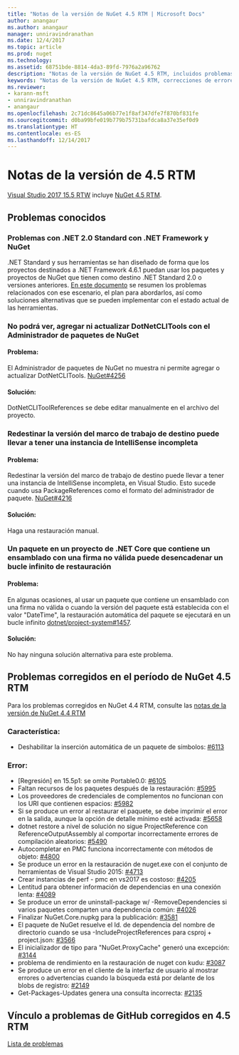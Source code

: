 ```yaml
---
title: "Notas de la versión de NuGet 4.5 RTM | Microsoft Docs"
author: anangaur
ms.author: anangaur
manager: unniravindranathan
ms.date: 12/4/2017
ms.topic: article
ms.prod: nuget
ms.technology: 
ms.assetid: 68751bde-8814-4da3-89fd-7976a2a96762
description: "Notas de la versión de NuGet 4.5 RTM, incluidos problemas conocidos, correcciones de errores, características agregadas y DCR."
keywords: "Notas de la versión de NuGet 4.5 RTM, correcciones de errores, problemas conocidos, características agregadas y DCR"
ms.reviewer:
- karann-msft
- unniravindranathan
- anangaur
ms.openlocfilehash: 2c71dc8645a06b77e1f8af347dfe7f870bf831fe
ms.sourcegitcommit: d0ba99bfe019b779b75731bafdca8a37e35ef0d9
ms.translationtype: HT
ms.contentlocale: es-ES
ms.lasthandoff: 12/14/2017
---
```

# <a name="45-rtm-release-notes"></a>Notas de la versión de 4.5 RTM

[Visual Studio 2017 15.5 RTW](https://www.visualstudio.com/news/releasenotes/vs2017-relnotes) incluye [NuGet 4.5 RTM](https://dist.nuget.org/win-x86-commandline/v4.5.0/nuget.exe).

## <a name="known-issues"></a>Problemas conocidos

### <a name="issues-with-net-standard-20-with-net-framework--nuget"></a>Problemas con .NET 2.0 Standard con .NET Framework y NuGet 
.NET Standard y sus herramientas se han diseñado de forma que los proyectos destinados a .NET Framework 4.6.1 puedan usar los paquetes y proyectos de NuGet que tienen como destino .NET Standard 2.0 o versiones anteriores. [En este documento](https://github.com/dotnet/standard/issues/481) se resumen los problemas relacionados con ese escenario, el plan para abordarlos, así como soluciones alternativas que se pueden implementar con el estado actual de las herramientas.

### <a name="you-will-be-unable-to-view-add-or-update-dotnetclitools-using-nuget-package-manager"></a>No podrá ver, agregar ni actualizar DotNetCLITools con el Administrador de paquetes de NuGet
#### <a name="issue"></a>Problema:
El Administrador de paquetes de NuGet no muestra ni permite agregar o actualizar DotNetCLITools. [NuGet#4256](https://github.com/NuGet/Home/issues/4256)
#### <a name="workaround"></a>Solución:
DotNetCLIToolReferences se debe editar manualmente en el archivo del proyecto.

### <a name="retargeting-target-framework-version-may-lead-to-incomplete-intellisense"></a>Redestinar la versión del marco de trabajo de destino puede llevar a tener una instancia de IntelliSense incompleta
#### <a name="issue"></a>Problema:
Redestinar la versión del marco de trabajo de destino puede llevar a tener una instancia de IntelliSense incompleta, en Visual Studio. Esto sucede cuando usa PackageReferences como el formato del administrador de paquete. [NuGet#4216](https://github.com/NuGet/Home/issues/4216)
#### <a name="workaround"></a>Solución:
Haga una restauración manual.

### <a name="a-package-in-a-net-core-project-that-contains-an-assembly-with-an-invalid-signature-can-trigger-an-infinite-restore-loop"></a>Un paquete en un proyecto de .NET Core que contiene un ensamblado con una firma no válida puede desencadenar un bucle infinito de restauración
#### <a name="issue"></a>Problema:
En algunas ocasiones, al usar un paquete que contiene un ensamblado con una firma no válida o cuando la versión del paquete está establecida con el valor "DateTime", la restauración automática del paquete se ejecutará en un bucle infinito [dotnet/project-system#1457](https://github.com/dotnet/project-system/issues/1457).
#### <a name="workaround"></a>Solución:
No hay ninguna solución alternativa para este problema.

## <a name="issues-fixed-in-nuget-45-rtm-timeframe"></a>Problemas corregidos en el período de NuGet 4.5 RTM
Para los problemas corregidos en NuGet 4.4 RTM, consulte las [notas de la versión de NuGet 4.4 RTM](../release-notes/nuget-4.4-RTM.md) 

### <a name="feature"></a>Característica:
* Deshabilitar la inserción automática de un paquete de símbolos: [#6113](https://github.com/NuGet/Home/issues/6113)

### <a name="bug"></a>Error:
* [Regresión] en 15.5p1: se omite Portable0.0: [#6105](https://github.com/NuGet/Home/issues/6105)
* Faltan recursos de los paquetes después de la restauración: [#5995](https://github.com/NuGet/Home/issues/5995)
* Los proveedores de credenciales de complementos no funcionan con los URI que contienen espacios: [#5982](https://github.com/NuGet/Home/issues/5982)
* Si se produce un error al restaurar el paquete, se debe imprimir el error en la salida, aunque la opción de detalle mínimo esté activada: [#5658](https://github.com/NuGet/Home/issues/5658)
* dotnet restore a nivel de solución no sigue ProjectReference con ReferenceOutputAssembly al comportar incorrectamente errores de compilación aleatorios: [#5490](https://github.com/NuGet/Home/issues/5490)
* Autocompletar en PMC funciona incorrectamente con métodos de objeto: [#4800](https://github.com/NuGet/Home/issues/4800)
* Se produce un error en la restauración de nuget.exe con el conjunto de herramientas de Visual Studio 2015: [#4713](https://github.com/NuGet/Home/issues/4713)
* Crear instancias de perf - pmc en vs2017 es costoso: [#4205](https://github.com/NuGet/Home/issues/4205)
* Lentitud para obtener información de dependencias en una conexión lenta: [#4089](https://github.com/NuGet/Home/issues/4089)
* Se produce un error de uninstall-package w/ -RemoveDependencies si varios paquetes comparten una dependencia común: [#4026](https://github.com/NuGet/Home/issues/4026)
* Finalizar NuGet.Core.nupkg para la publicación: [#3581](https://github.com/NuGet/Home/issues/3581)
* El paquete de NuGet resuelve el Id. de dependencia del nombre de directorio cuando se usa -IncludeProjectReferences para csproj + project.json: [#3566](https://github.com/NuGet/Home/issues/3566)
* El inicializador de tipo para "NuGet.ProxyCache" generó una excepción: [#3144](https://github.com/NuGet/Home/issues/3144)
* problema de rendimiento en la restauración de nuget con kudu: [#3087](https://github.com/NuGet/Home/issues/3087)
* Se produce un error en el cliente de la interfaz de usuario al mostrar errores o advertencias cuando la búsqueda está por delante de los blobs de registro: [#2149](https://github.com/NuGet/Home/issues/2149)
* Get-Packages-Updates genera una consulta incorrecta: [#2135](https://github.com/NuGet/Home/issues/2135)


## <a name="link-to-github-issues-fixed-in-45-rtm"></a>Vínculo a problemas de GitHub corregidos en 4.5 RTM

[Lista de problemas](https://github.com/NuGet/Home/issues?q=is%3Aissue+milestone%3A4.5+is%3Aclosed)
